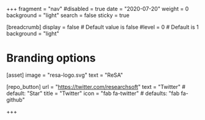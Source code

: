 +++
fragment = "nav"
#disabled = true
date = "2020-07-20"
weight = 0
background = "light"
search = false
sticky = true

[breadcrumb]
  display = false # Default value is false
  #level = 0 # Default is 1
  background = "light"

# Branding options
[asset]
  image = "resa-logo.svg"
  text = "ReSA"

[repo_button]
  url = "https://twitter.com/researchsoft"
  text = "Twitter" # default: "Star"
  title = "Twitter"
  icon = "fab fa-twitter" # defaults: "fab fa-github"

+++
